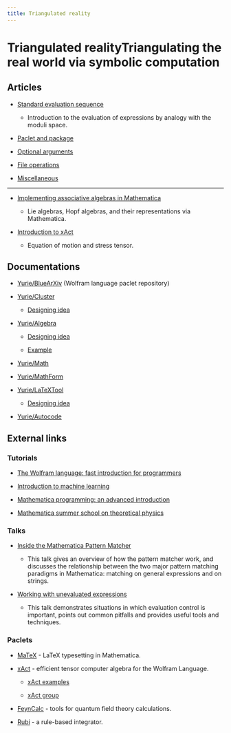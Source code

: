 ```yaml
---
title: Triangulated reality
---
```

<h1>Triangulated reality<span class="subtitle">Triangulating the real world via symbolic computation</span></h1>


## Articles

* [Standard evaluation sequence](symbolic/evaluation/evaluation.md)

    * Introduction to the evaluation of expressions by analogy with the moduli space.

* [Paclet and package](symbolic/paclet/paclet.md)

* [Optional arguments](symbolic/option/option.md)

* [File operations](symbolic/file/file.md)

* [Miscellaneous](symbolic/misc/misc.md)

---

* [Implementing associative algebras in Mathematica](symbolic/algebra/algebra.md)

    * Lie algebras, Hopf algebras, and their representations via Mathematica.

* [Introduction to xAct](symbolic/xAct/xAct.md)

    * Equation of motion and stress tensor.


## Documentations

* [Yurie/BlueArXiv](https://resources.wolframcloud.com/PacletRepository/resources/Yurie/BlueArXiv/) (Wolfram language paclet repository)

* [Yurie/Cluster](symbolic/Yurie-Cluster/doc.md)

    * [Designing idea](symbolic/Yurie-Cluster/idea.md)

* [Yurie/Algebra](symbolic/Yurie-Algebra/doc.md)

    * [Designing idea](symbolic/Yurie-Algebra/idea.md)

    * [Example](symbolic/Yurie-Algebra/example.md)

* [Yurie/Math](symbolic/Yurie-Math/doc.md)

* [Yurie/MathForm](symbolic/Yurie-MathForm/doc.md)

* [Yurie/LaTeXTool](symbolic/Yurie-LaTeXTool/doc.md)

    * [Designing idea](symbolic/Yurie-LaTeXTool/idea.md)

* [Yurie/Autocode](symbolic/Yurie-Autocode/doc.md)


## External links


### Tutorials

* [The Wolfram language: fast introduction for programmers](https://www.wolfram.com/language/fast-introduction-for-programmers/)

* [Introduction to machine learning](https://www.wolfram.com/language/introduction-machine-learning/)

* [Mathematica programming: an advanced introduction](https://faculty.ksu.edu.sa/sites/default/files/mathprogrammingintro.pdf)

* [Mathematica summer school on theoretical physics](http://msstp.org/)


### Talks

* [Inside the Mathematica Pattern Matcher](https://library.wolfram.com/infocenter/Conferences/6999/)
    * This talk gives an overview of how the pattern matcher work, and discusses the relationship between the two major pattern matching paradigms in Mathematica: matching on general expressions and on strings.

* [Working with unevaluated expressions](https://library.wolfram.com/infocenter/Conferences/377/)
    * This talk demonstrates situations in which evaluation control is important, points out common pitfalls and provides useful tools and techniques.


### Paclets

* [MaTeX](http://szhorvat.net/pelican/latex-typesetting-in-mathematica.html) - LaTeX typesetting in Mathematica.

* [xAct](https://josmar493.dreamhosters.com) - efficient tensor computer algebra for the Wolfram Language.

    * [xAct examples](https://github.com/xAct-contrib/examples/blob/master/README.md)

    * [xAct group](https://groups.google.com/g/xact)

* [FeynCalc](https://feyncalc.github.io/) - tools for quantum field theory calculations.

* [Rubi](https://rulebasedintegration.org/) - a rule-based integrator.
